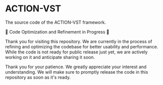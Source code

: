 # ACTION-VST
The source code of the ACTION-VST framework.

🚧 Code Optimization and Refinement in Progress 🚧

Thank you for visiting this repository. We are currently in the process of refining and optimizing the codebase for better usability and performance. While the code is not ready for public release just yet, we are actively working on it and anticipate sharing it soon. 

Thank you for your patience. We greatly appreciate your interest and understanding. We will make sure to promptly release the code in this repository as soon as it's ready. 
